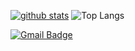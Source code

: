 [![github stats](https://github-readme-stats-sigma-five.vercel.app/api?username=kyeonghyeon0314&show_icons=true&hide=contribs&hide_border=true)](https://github.com/kyeonghyeon0314)    ![Top Langs](https://github-readme-stats.vercel.app/api/top-langs/?username=kyeonghyeon0314&layout=compact&card_width=350&line_height=25&theme=github&langs_count=6)             

[![Gmail Badge](https://img.shields.io/badge/-Gmail-d14836?style=flat-square&logo=Gmail&logoColor=white&link=mailto:kimkh5348@gmail.com)](mailto:kimkh5348@gmail.com)



<!--
**kyeonghyeon0314/kyeonghyeon0314** is a ✨ _special_ ✨ repository because its `README.md` (this file) appears on your GitHub profile.

Here are some ideas to get you started:

- 🔭 I’m currently working on ...
- 🌱 I’m currently learning ...
- 👯 I’m looking to collaborate on ...
- 🤔 I’m looking for help with ...
- 💬 Ask me about ...
- 📫 How to reach me: ...
- 😄 Pronouns: ...
- ⚡ Fun fact: ...
-->
